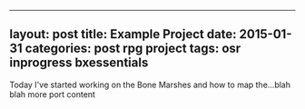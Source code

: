  ---
 layout: post
 title: Example Project
 date: 2015-01-31
 categories: post rpg project
 tags: osr inprogress bxessentials
 ---
 Today I've started working on the Bone Marshes and how to map the...blah blah more port content
